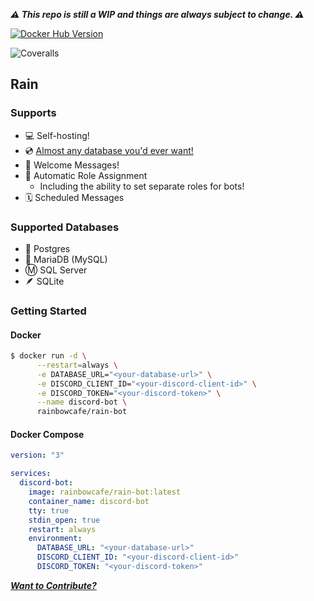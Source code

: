 _**⚠️ This repo is still a WIP and things are always subject to change. ⚠️**_

[![Docker Hub Version](https://img.shields.io/docker/v/rainbowcafe/rain-bot?label=Docker%20Hub%20Version)](https://hub.docker.com/repository/docker/rainbowcafe/rain-bot)

![Coveralls](https://img.shields.io/coveralls/github/rain-cafe-xiv/rain-bot)

## Rain

### Supports

- 💻 Self-hosting!
- 💿 [Almost any database you'd ever want!](#supported-databases)
- 👋 Welcome Messages!
- 🤖 Automatic Role Assignment
  - Including the ability to set separate roles for bots!
- 🗓 Scheduled Messages

### Supported Databases

- 🐘 Postgres
- 🦭 MariaDB (MySQL)
- Ⓜ️ SQL Server
- 🪶 SQLite

### Getting Started

#### Docker

```sh
$ docker run -d \
      --restart=always \
      -e DATABASE_URL="<your-database-url>" \
      -e DISCORD_CLIENT_ID="<your-discord-client-id>" \
      -e DISCORD_TOKEN="<your-discord-token>" \
      --name discord-bot \
      rainbowcafe/rain-bot
```

#### Docker Compose

```yml
version: "3"

services:
  discord-bot:
    image: rainbowcafe/rain-bot:latest
    container_name: discord-bot
    tty: true
    stdin_open: true
    restart: always
    environment:
      DATABASE_URL: "<your-database-url>"
      DISCORD_CLIENT_ID: "<your-discord-client-id>"
      DISCORD_TOKEN: "<your-discord-token>"
```

[_**Want to Contribute?**_](/CONTRIBUTING.md)